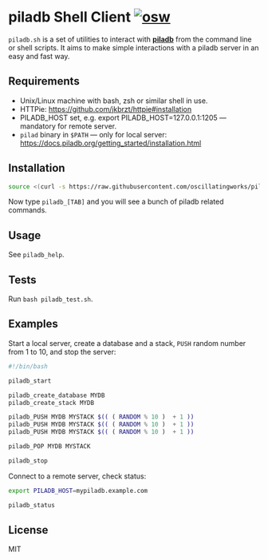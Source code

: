 piladb Shell Client [![osw](https://img.shields.io/badge/%E2%89%85osw-supported-blue.svg)](http://oscillating.works)
===================

`piladb.sh` is a set of utilities to interact with [**piladb**](https://www.piladb.org)
from the command line or shell scripts. It aims to make simple interactions with a piladb server
in an easy and fast way.

Requirements
------------

* Unix/Linux machine with bash, zsh or similar shell in use.
* HTTPie: https://github.com/jkbrzt/httpie#installation
* PILADB_HOST set, e.g. export PILADB_HOST=127.0.0.1:1205 — mandatory for remote server.
* `pilad` binary in `$PATH` — only for local server: https://docs.piladb.org/getting_started/installation.html

Installation
------------

```bash
source <(curl -s https://raw.githubusercontent.com/oscillatingworks/piladb-sh/master/piladb.sh)
```

Now type `piladb_[TAB]` and you will see a bunch of piladb related commands.

Usage
-----

See `piladb_help`.

Tests
-----

Run `bash piladb_test.sh`.

Examples
--------

Start a local server, create a database and a stack, `PUSH` random number
from 1 to 10, and stop the server:

```bash
#!/bin/bash

piladb_start

piladb_create_database MYDB
piladb_create_stack MYDB

piladb_PUSH MYDB MYSTACK $(( ( RANDOM % 10 )  + 1 ))
piladb_PUSH MYDB MYSTACK $(( ( RANDOM % 10 )  + 1 ))
piladb_PUSH MYDB MYSTACK $(( ( RANDOM % 10 )  + 1 ))

piladb_POP MYDB MYSTACK

piladb_stop
```

Connect to a remote server, check status:

```bash
export PILADB_HOST=mypiladb.example.com

piladb_status
```

License
-------

MIT
